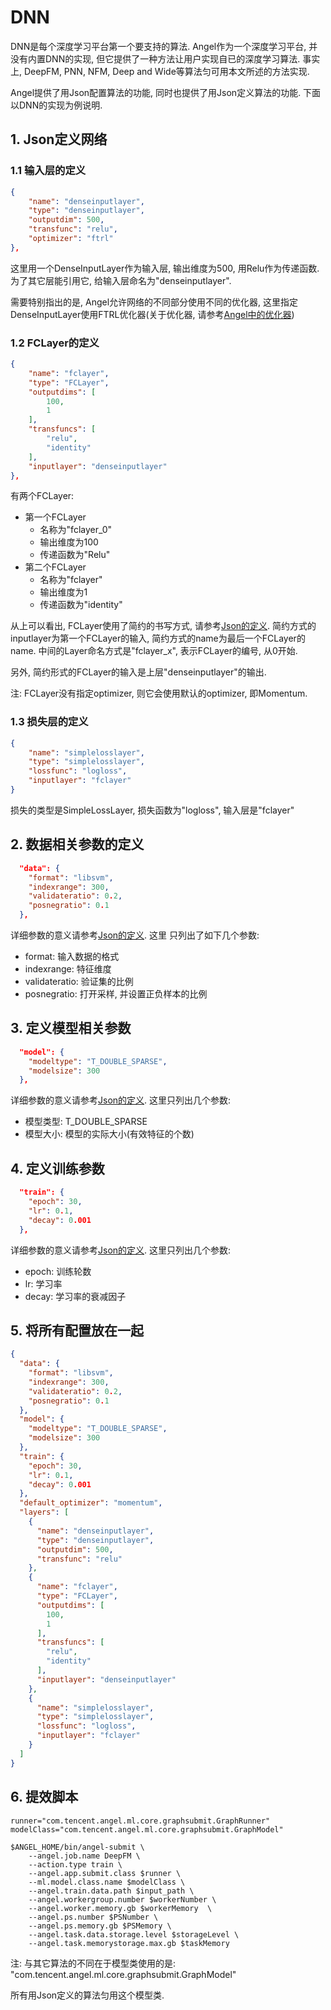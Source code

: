 # DNN

DNN是每个深度学习平台第一个要支持的算法. Angel作为一个深度学习平台, 并没有内置DNN的实现, 但它提供了一种方法让用户实现自已的深度学习算法. 事实上, DeepFM, PNN, NFM, Deep and Wide等算法匀可用本文所述的方法实现.

Angel提供了用Json配置算法的功能, 同时也提供了用Json定义算法的功能. 下面以DNN的实现为例说明.

## 1. Json定义网络

### 1.1 输入层的定义
```json
{
    "name": "denseinputlayer",
    "type": "denseinputlayer",
    "outputdim": 500,
    "transfunc": "relu",
    "optimizer": "ftrl"
},
```
这里用一个DenseInputLayer作为输入层, 输出维度为500, 用Relu作为传递函数. 为了其它层能引用它, 给输入层命名为"denseinputlayer".

需要特别指出的是, Angel允许网络的不同部分使用不同的优化器, 这里指定DenseInputLayer使用FTRL优化器(关于优化器, 请参考[Angel中的优化器](../basic/optimizer_on_angel.md))

### 1.2 FCLayer的定义
```json
{
    "name": "fclayer",
    "type": "FCLayer",
    "outputdims": [
        100,
        1
    ],
    "transfuncs": [
        "relu",
        "identity"
    ],
    "inputlayer": "denseinputlayer"
},
```

有两个FCLayer:
- 第一个FCLayer
    - 名称为"fclayer_0"
    - 输出维度为100
    - 传递函数为"Relu"
- 第二个FCLayer
    - 名称为"fclayer"
    - 输出维度为1
    - 传递函数为"identity"

从上可以看出, FCLayer使用了简约的书写方式, 请参考[Json的定义](../basic/json_conf.md). 简约方式的inputlayer为第一个FCLayer的输入, 简约方式的name为最后一个FCLayer的name. 中间的Layer命名方式是"fclayer_x", 表示FCLayer的编号, 从0开始.

另外, 简约形式的FCLayer的输入是上层"denseinputlayer"的输出.

注: FCLayer没有指定optimizer, 则它会使用默认的optimizer, 即Momentum.

### 1.3 损失层的定义
```json
{
    "name": "simplelosslayer",
    "type": "simplelosslayer",
    "lossfunc": "logloss",
    "inputlayer": "fclayer"
}
```

损失的类型是SimpleLossLayer, 损失函数为"logloss", 输入层是"fclayer"

## 2. 数据相关参数的定义
```json
  "data": {
    "format": "libsvm",
    "indexrange": 300,
    "validateratio": 0.2,
    "posnegratio": 0.1
  },
```
详细参数的意义请参考[Json的定义](../basic/json_conf.md). 这里
只列出了如下几个参数:
- format: 输入数据的格式
- indexrange: 特征维度
- validateratio: 验证集的比例
- posnegratio: 打开采样, 并设置正负样本的比例

## 3. 定义模型相关参数
```json
  "model": {
    "modeltype": "T_DOUBLE_SPARSE",
    "modelsize": 300
  },
```
详细参数的意义请参考[Json的定义](../basic/json_conf.md). 这里只列出几个参数:
- 模型类型: T_DOUBLE_SPARSE
- 模型大小: 模型的实际大小(有效特征的个数)

## 4. 定义训练参数
```json
  "train": {
    "epoch": 30,
    "lr": 0.1,
    "decay": 0.001
  },
```
详细参数的意义请参考[Json的定义](../basic/json_conf.md). 这里只列出几个参数:
- epoch: 训练轮数
- lr: 学习率
- decay: 学习率的衰减因子

## 5. 将所有配置放在一起
```json
{
  "data": {
    "format": "libsvm",
    "indexrange": 300,
    "validateratio": 0.2,
    "posnegratio": 0.1
  },
  "model": {
    "modeltype": "T_DOUBLE_SPARSE",
    "modelsize": 300
  },
  "train": {
    "epoch": 30,
    "lr": 0.1,
    "decay": 0.001
  },
  "default_optimizer": "momentum",
  "layers": [
    {
      "name": "denseinputlayer",
      "type": "denseinputlayer",
      "outputdim": 500,
      "transfunc": "relu"
    },
    {
      "name": "fclayer",
      "type": "FCLayer",
      "outputdims": [
        100,
        1
      ],
      "transfuncs": [
        "relu",
        "identity"
      ],
      "inputlayer": "denseinputlayer"
    },
    {
      "name": "simplelosslayer",
      "type": "simplelosslayer",
      "lossfunc": "logloss",
      "inputlayer": "fclayer"
    }
  ]
}

```

## 6. 提效脚本 
```shell
runner="com.tencent.angel.ml.core.graphsubmit.GraphRunner"
modelClass="com.tencent.angel.ml.core.graphsubmit.GraphModel"

$ANGEL_HOME/bin/angel-submit \
    --angel.job.name DeepFM \
    --action.type train \
    --angel.app.submit.class $runner \
    --ml.model.class.name $modelClass \
    --angel.train.data.path $input_path \
    --angel.workergroup.number $workerNumber \
    --angel.worker.memory.gb $workerMemory  \
    --angel.ps.number $PSNumber \
    --angel.ps.memory.gb $PSMemory \  
    --angel.task.data.storage.level $storageLevel \
    --angel.task.memorystorage.max.gb $taskMemory
```

注: 与其它算法的不同在于模型类使用的是:
"com.tencent.angel.ml.core.graphsubmit.GraphModel"

所有用Json定义的算法匀用这个模型类.
